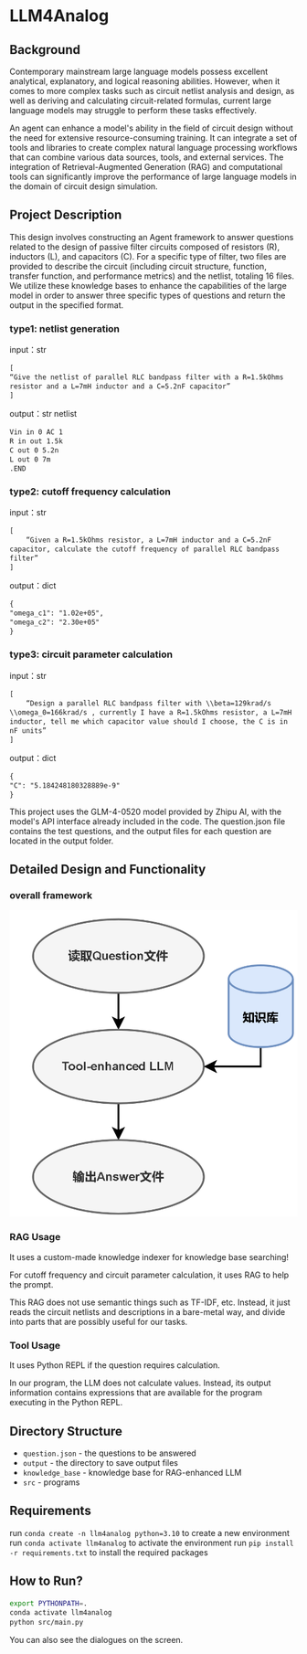 # LLM4Analog
## Background
Contemporary mainstream large language models possess excellent analytical, explanatory, and logical reasoning abilities. However, when it comes to more complex tasks such as circuit netlist analysis and design, as well as deriving and calculating circuit-related formulas, current large language models may struggle to perform these tasks effectively.

An agent can enhance a model's ability in the field of circuit design without the need for extensive resource-consuming training. It can integrate a set of tools and libraries to create complex natural language processing workflows that can combine various data sources, tools, and external services. The integration of Retrieval-Augmented Generation (RAG) and computational tools can significantly improve the performance of large language models in the domain of circuit design simulation.
## Project Description
This design involves constructing an Agent framework to answer questions related to the design of passive filter circuits composed of resistors (R), inductors (L), and capacitors (C). For a specific type of filter, two files are provided to describe the circuit (including circuit structure, function, transfer function, and performance metrics) and the netlist, totaling 16 files. We utilize these knowledge bases to enhance the capabilities of the large model in order to answer three specific types of questions and return the output in the specified format.

### type1: netlist generation
input：str
```
[
“Give the netlist of parallel RLC bandpass filter with a R=1.5kOhms resistor and a L=7mH inductor and a C=5.2nF capacitor”
]
```
output：str netlist
```
Vin in 0 AC 1
R in out 1.5k
C out 0 5.2n
L out 0 7m
.END
```
### type2: cutoff frequency calculation
input：str
```
[
    “Given a R=1.5kOhms resistor, a L=7mH inductor and a C=5.2nF capacitor, calculate the cutoff frequency of parallel RLC bandpass filter”
]
```
output：dict
```
{
"omega_c1": "1.02e+05",
"omega_c2": "2.30e+05"
}
```
### type3: circuit parameter calculation
input：str
```
[
    “Design a parallel RLC bandpass filter with \\beta=129krad/s \\omega_0=166krad/s , currently I have a R=1.5kOhms resistor, a L=7mH inductor, tell me which capacitor value should I choose, the C is in nF units”
]
```
output：dict
```
{
"C": "5.184248180328889e-9"
}
```

This project uses the GLM-4-0520 model provided by Zhipu AI, with the model's API interface already included in the code. The question.json file contains the test questions, and the output files for each question are located in the output folder.
## Detailed Design and Functionality
### overall framework
![framework](img/framework.png)
### RAG Usage
It uses a custom-made knowledge indexer for knowledge base searching!

For cutoff frequency and circuit parameter calculation, it uses RAG to help the prompt.

This RAG does not use semantic things such as TF-IDF, etc.
Instead, it just reads the circuit netlists and descriptions in a bare-metal way, and divide into
parts that are possibly useful for our tasks.
### Tool Usage
It uses Python REPL if the question requires calculation.

In our program, the LLM does not calculate values. Instead, its output information contains
expressions that are available for the program executing in the Python REPL.

## Directory Structure
- `question.json` - the questions to be answered
- `output` - the directory to save output files
- `knowledge_base` - knowledge base for RAG-enhanced LLM
- `src` - programs

## Requirements
run `conda create -n llm4analog python=3.10` to create a new environment
run `conda activate llm4analog` to activate the environment
run `pip install -r requirements.txt` to install the required packages

## How to Run?

```bash
export PYTHONPATH=.
conda activate llm4analog
python src/main.py
```
You can also see the dialogues on the screen.
